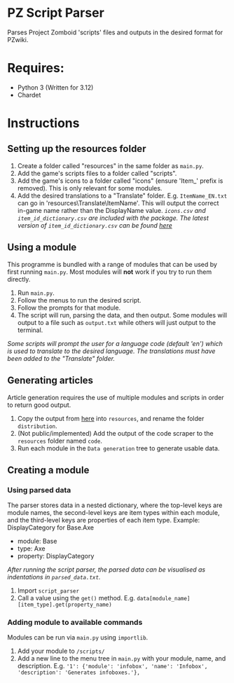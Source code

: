 # PZ Script Parser
Parses Project Zomboid 'scripts' files and outputs in the desired format for PZwiki.

# Requires:
* Python 3 (Written for 3.12)
* Chardet

# Instructions
## Setting up the resources folder
1. Create a folder called "resources" in the same folder as `main.py`. 
2. Add the game's scripts files to a folder called "scripts".
3. Add the game's icons to a folder called "icons" (ensure 'Item_' prefix is removed). This is only relevant for some modules.
4. Add the desired translations to a "Translate" folder. E.g. `ItemName_EN.txt` can go in 'resources\Translate\ItemName'. This will output the correct in-game name rather than the DisplayName value.
_`icons.csv` and `item_id_dictionary.csv` are included with the package. The latest version of `item_id_dictionary.csv` can be found [here](https://drive.google.com/file/d/1Gjl7WJMm7qYaJ5S_J2FtM1iTlyfLI-z8/view)_

## Using a module
This programme is bundled with a range of modules that can be used by first running `main.py`. Most modules will **not** work if you try to run them directly.
1. Run `main.py`.
2. Follow the menus to run the desired script.
3. Follow the prompts for that module.
4. The script will run, parsing the data, and then output. Some modules will output to a file such as `output.txt` while others will just output to the terminal.

_Some scripts will prompt the user for a language code (default 'en') which is used to translate to the desired language. The translations must have been added to the "Translate" folder._

## Generating articles
Article generation requires the use of multiple modules and scripts in order to return good output.
1. Copy the output from [here](https://github.com/CalvyPZ/pz-distribution-to-wikitable) into `resources`, and rename the folder `distribution`.
2. (Not public/implemented) Add the output of the code scraper to the `resources` folder named `code`.
3. Run each module in the `Data generation` tree to generate usable data.

## Creating a module

### Using parsed data
The parser stores data in a nested dictionary, where the top-level keys are module names, the second-level keys are item types within each module, and the third-level keys are properties of each item type.
Example: DisplayCategory for Base.Axe
* module: Base
* type: Axe
* property: DisplayCategory

_After running the script parser, the parsed data can be visualised as indentations in `parsed_data.txt`._
1. Import `script_parser`
2. Call a value using the `get()` method. E.g. `data[module_name][item_type].get(property_name)`

### Adding module to available commands
Modules can be run via `main.py` using `importlib`. 
1. Add your module to `/scripts/`
2. Add a new line to the menu tree in `main.py` with your module, name, and description.
	E.g. `'1': {'module': 'infobox', 'name': 'Infobox', 'description': 'Generates infoboxes.'},`
